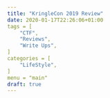 ```yaml
---
title: "KringleCon 2019 Review"
date: 2020-01-17T22:26:06+01:00
tags = [
    "CTF",
    "Reviews",
    "Write Ups",
]
categories = [
    "LifeStyle",
]
menu = "main"
draft: true
---
```


